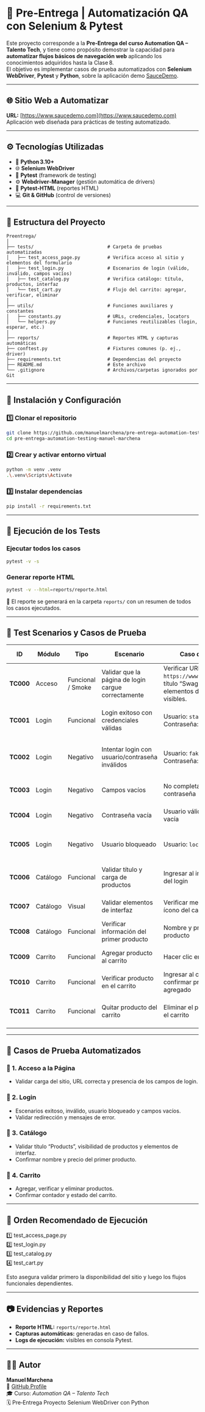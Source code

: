 # 🧪 Pre‑Entrega | Automatización QA con Selenium & Pytest

Este proyecto corresponde a la **Pre‑Entrega del curso Automation QA – Talento Tech**, y tiene como propósito demostrar la capacidad para **automatizar flujos básicos de navegación web** aplicando los conocimientos adquiridos hasta la Clase 8.  
El objetivo es implementar casos de prueba automatizados con **Selenium WebDriver**, **Pytest** y **Python**, sobre la aplicación demo [SauceDemo](https://www.saucedemo.com).

---

## 🌐 Sitio Web a Automatizar  
**URL:** [https://www.saucedemo.com](https://www.saucedemo.com)  
Aplicación web diseñada para prácticas de testing automatizado.

---

## ⚙️ Tecnologías Utilizadas  
- 🐍 **Python 3.10+**  
- 🌐 **Selenium WebDriver**  
- 🧪 **Pytest** (framework de testing)  
- ⚙️ **Webdriver‑Manager** (gestión automática de drivers)  
- 🧾 **Pytest‑HTML** (reportes HTML)  
- 💻 **Git & GitHub** (control de versiones)

---

## 📁 Estructura del Proyecto  

```
Preentrega/
│
├── tests/                           # Carpeta de pruebas automatizadas
│   ├── test_access_page.py          # Verifica acceso al sitio y elementos del formulario
│   ├── test_login.py                # Escenarios de login (válido, inválido, campos vacíos)
│   ├── test_catalog.py              # Verifica catálogo: título, productos, interfaz
│   └── test_cart.py                 # Flujo del carrito: agregar, verificar, eliminar
│
├── utils/                           # Funciones auxiliares y constantes
│   ├── constants.py                 # URLs, credenciales, locators
│   └── helpers.py                   # Funciones reutilizables (login, esperar, etc.)
│
├── reports/                         # Reportes HTML y capturas automáticas
├── conftest.py                      # Fixtures comunes (p. ej., driver)
├── requirements.txt                 # Dependencias del proyecto
├── README.md                        # Este archivo
└── .gitignore                       # Archivos/carpetas ignorados por Git
```

---

## 🧩 Instalación y Configuración  

### 1️⃣ Clonar el repositorio  
```bash
git clone https://github.com/manuelmarchena/pre-entrega-automation-testing-manuel-marchena.git  
cd pre‑entrega‑automation‑testing‑manuel‑marchena  
```

### 2️⃣ Crear y activar entorno virtual  
```bash
python -m venv .venv  
.\.venv\Scripts\Activate
```

### 3️⃣ Instalar dependencias  
```bash
pip install -r requirements.txt
```

---

## 🚀 Ejecución de los Tests  

### Ejecutar todos los casos  
```bash
pytest -v -s
```

### Generar reporte HTML  
```bash
pytest -v --html=reports/reporte.html
```

📄 El reporte se generará en la carpeta `reports/` con un resumen de todos los casos ejecutados.

---

## 🧪 Test Scenarios y Casos de Prueba

| ID    | Módulo   | Tipo               | Escenario                                                  | Caso de prueba                                         | Resultado esperado                                           |
|-------|----------|--------------------|------------------------------------------------------------|--------------------------------------------------------|--------------------------------------------------------------|
| **TC000** | Acceso   | Funcional / Smoke   | Validar que la página de login cargue correctamente        | Verificar URL `https://www.saucedemo.com`, título “Swag Labs”, y elementos del formulario visibles. | Página accesible, título correcto y formulario visible.     |
| **TC001** | Login    | Funcional           | Login exitoso con credenciales válidas                     | Usuario: `standard_user` / Contraseña: `secret_sauce`  | Redirección a `/inventory.html`, título “Products”.          |
| **TC002** | Login    | Negativo            | Intentar login con usuario/contraseña inválidos            | Usuario: `fake_user` / Contraseña: `wrong_pass`        | Mensaje de error *“Username and password do not match…”*.   |
| **TC003** | Login    | Negativo            | Campos vacíos                                               | No completar usuario ni contraseña                    | Mensaje *“Username is required”*.                            |
| **TC004** | Login    | Negativo            | Contraseña vacía                                            | Usuario válido / contraseña vacía                      | Mensaje *“Password is required”*.                            |
| **TC005** | Login    | Negativo            | Usuario bloqueado                                           | Usuario: `locked_out_user`                             | Mensaje *“Sorry, this user has been locked out.”*.           |
| **TC006** | Catálogo | Funcional           | Validar título y carga de productos                          | Ingresar al inventario luego del login                 | Título “Products”, al menos un producto visible.             |
| **TC007** | Catálogo | Visual              | Validar elementos de interfaz                                | Verificar menú lateral, ícono del carrito y filtro     | Elementos visibles y funcionales.                            |
| **TC008** | Catálogo | Funcional           | Verificar información del primer producto                    | Nombre y precio del primer producto                    | Nombre y precio visibles y no vacíos.                        |
| **TC009** | Carrito  | Funcional           | Agregar producto al carrito                                  | Hacer clic en “Add to cart”                            | Contador del carrito muestra “1”.                             |
| **TC010** | Carrito  | Funcional           | Verificar producto en el carrito                              | Ingresar al carrito y confirmar producto agregado     | El producto está listado correctamente.                       |
| **TC011** | Carrito  | Funcional           | Quitar producto del carrito                                   | Eliminar el producto desde el carrito                  | Contador desaparece y carrito queda vacío.                    |

---

## 🧠 Casos de Prueba Automatizados  

### 🔹 1. Acceso a la Página  
- Validar carga del sitio, URL correcta y presencia de los campos de login.

### 🔹 2. Login  
- Escenarios exitoso, inválido, usuario bloqueado y campos vacíos.  
- Validar redirección y mensajes de error.

### 🔹 3. Catálogo  
- Validar título “Products”, visibilidad de productos y elementos de interfaz.  
- Confirmar nombre y precio del primer producto.

### 🔹 4. Carrito  
- Agregar, verificar y eliminar productos.  
- Confirmar contador y estado del carrito.

---

## 🧭 Orden Recomendado de Ejecución  
1️⃣ test_access_page.py  
2️⃣ test_login.py  
3️⃣ test_catalog.py  
4️⃣ test_cart.py  

Esto asegura validar primero la disponibilidad del sitio y luego los flujos funcionales dependientes.

---

## 📷 Evidencias y Reportes  
- **Reporte HTML:** `reports/reporte.html`  
- **Capturas automáticas:** generadas en caso de fallos.  
- **Logs de ejecución:** visibles en consola Pytest.

---

## 🧑‍💻 Autor  
**Manuel Marchena**  
📧 [GitHub Profile](https://github.com/manuelmarchena)  
🎓 Curso: *Automation QA – Talento Tech*  
🗓️ Pre‑Entrega Proyecto Selenium WebDriver con Python  
